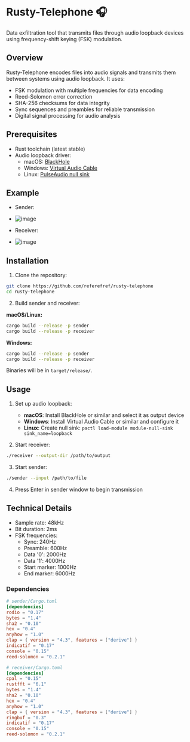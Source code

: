 # Rusty-Telephone 🎧

Data exfiltration tool that transmits files through audio loopback devices using frequency-shift keying (FSK) modulation.

## Overview

Rusty-Telephone encodes files into audio signals and transmits them between systems using audio loopback. It uses:
- FSK modulation with multiple frequencies for data encoding
- Reed-Solomon error correction
- SHA-256 checksums for data integrity
- Sync sequences and preambles for reliable transmission
- Digital signal processing for audio analysis

## Prerequisites

- Rust toolchain (latest stable)
- Audio loopback driver:
  - macOS: [BlackHole](https://github.com/ExistentialAudio/BlackHole)
  - Windows: [Virtual Audio Cable](https://vb-audio.com/Cable/)
  - Linux: [PulseAudio null sink](https://www.freedesktop.org/wiki/Software/PulseAudio/)

## Example
- Sender:
* ![image](https://github.com/user-attachments/assets/bf577c6d-49ff-4f96-859d-4866bd985903)

- Receiver:
* ![image](https://github.com/user-attachments/assets/92da5343-73bf-4a6b-ad9a-685d9bf615bf)


## Installation

1. Clone the repository:
```bash
git clone https://github.com/referefref/rusty-telephone
cd rusty-telephone
```

2. Build sender and receiver:

**macOS/Linux:**
```bash
cargo build --release -p sender
cargo build --release -p receiver
```

**Windows:**
```bash
cargo build --release -p sender
cargo build --release -p receiver
```

Binaries will be in `target/release/`.

## Usage

1. Set up audio loopback:
   - **macOS**: Install BlackHole or similar and select it as output device
   - **Windows**: Install Virtual Audio Cable or similar and configure it
   - **Linux**: Create null sink: `pactl load-module module-null-sink sink_name=loopback`

2. Start receiver:
```bash
./receiver --output-dir /path/to/output
```

3. Start sender:
```bash
./sender --input /path/to/file
```

4. Press Enter in sender window to begin transmission

## Technical Details

- Sample rate: 48kHz
- Bit duration: 2ms
- FSK frequencies:
  - Sync: 240Hz
  - Preamble: 600Hz
  - Data '0': 2000Hz
  - Data '1': 4000Hz
  - Start marker: 1000Hz
  - End marker: 6000Hz

### Dependencies

```toml
# sender/Cargo.toml
[dependencies]
rodio = "0.17"
bytes = "1.4"
sha2 = "0.10"
hex = "0.4"
anyhow = "1.0"
clap = { version = "4.3", features = ["derive"] }
indicatif = "0.17"
console = "0.15"
reed-solomon = "0.2.1"

# receiver/Cargo.toml
[dependencies]
cpal = "0.15"
rustfft = "6.1"
bytes = "1.4"
sha2 = "0.10"
hex = "0.4"
anyhow = "1.0"
clap = { version = "4.3", features = ["derive"] }
ringbuf = "0.3"
indicatif = "0.17"
console = "0.15"
reed-solomon = "0.2.1"
```
